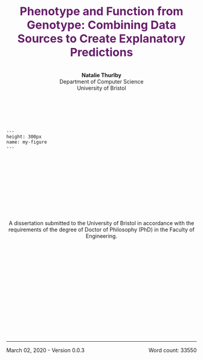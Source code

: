 
# ` `

[//]: # (TODO: Check word count)

<br>
<br>
<br>
<br>
<br>

<div  style="text-align: center; font-size: 30px; color: #681f6b;">
<b>Phenotype and Function from Genotype: Combining Data Sources to Create Explanatory Predictions</b><br></div>

<br>
<br>
<div  style="text-align: center">
<b>Natalie Thurlby</b><br>
Department of Computer Science<br>
University of Bristol<br>
</div>

<br>
<br>
<br>
<br>
<br>

```{figure} ../images/bristol-alt-crest-red.png
---
height: 300px
name: my-figure
---
```

<br>
<br>
<br>
<br>
<br>

<br>
<br>
<br>
<br>
<br>

<center>
A dissertation submitted to the University of Bristol in accordance with the requirements of the degree of Doctor of Philosophy (PhD) in the Faculty of Engineering.
</center>

<br>
<br>
<br>
<br>
<br>

<br>
<br>
<br>
<br>
<br>

<br>
<br>
<br>
<br>
<br>

---

<div class = "bottom_first_page">
March 02, 2020 - Version 0.0.3
<span style="float: right;">Word count: 33550</span>
</div>

